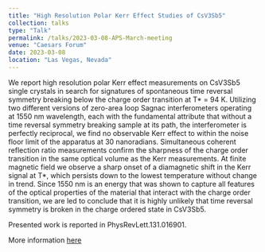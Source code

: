 ```yaml
---
title: "High Resolution Polar Kerr Effect Studies of CsV3Sb5"
collection: talks
type: "Talk"
permalink: /talks/2023-03-08-APS-March-meeting
venue: "Caesars Forum"
date: 2023-03-08
location: "Las Vegas, Nevada"
---
```


We report high resolution polar Kerr effect measurements on CsV3Sb5 single crystals in search for signatures of spontaneous time reversal symmetry breaking below the charge order transition at T* = 94 K.  Utilizing two different versions of zero-area loop Sagnac interferometers operating at 1550 nm wavelength, each with the fundamental attribute that without a time reversal symmetry breaking sample at its path, the interferometer is perfectly reciprocal, we find no observable Kerr effect to within the noise floor limit of the apparatus at 30 nanoradians. Simultaneous  coherent reflection ratio measurements  confirm the sharpness of the charge order transition in the same optical volume as the Kerr measurements. At finite magnetic field we observe a sharp onset of a diamagnetic shift in the Kerr signal at T*, which persists down to the lowest temperature without change in trend. Since 1550 nm is an energy that was shown to capture all features of the optical properties of the material that interact with the charge order transition, we are led to conclude that it is highly unlikely that time reversal symmetry is broken in the charge ordered state in CsV3Sb5.

Presented work is reported in PhysRevLett.131.016901.

More information [here](https://meetings.aps.org/Meeting/MAR23/Session/M58.11)